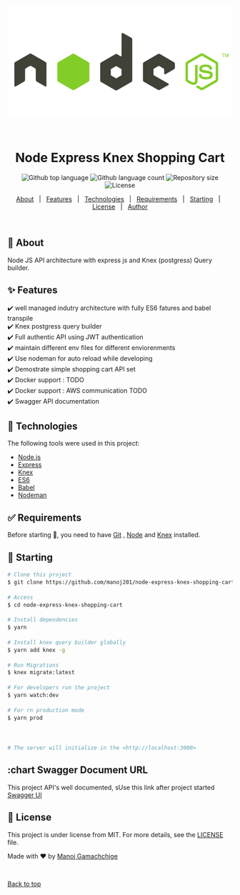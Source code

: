 <div align="center" id="top"> 
  <img src="./nodejs.gif" alt="Node Express Knex Shopping Cart" />

&#xa0;

  <!-- <a href="https://nodeexpressknexshoppingcart.netlify.app">Demo</a> -->
</div>

<h1 align="center">Node Express Knex Shopping Cart</h1>

<p align="center">
  <img alt="Github top language" src="https://img.shields.io/github/languages/top/manoj201/node-express-knex-shopping-cart?color=56BEB8">

  <img alt="Github language count" src="https://img.shields.io/github/languages/count/manoj201/node-express-knex-shopping-cart?color=56BEB8">

  <img alt="Repository size" src="https://img.shields.io/github/repo-size/manoj201/node-express-knex-shopping-cart?color=56BEB8">

  <img alt="License" src="https://img.shields.io/github/license/manoj201/node-express-knex-shopping-cart?color=56BEB8">

  <!-- <img alt="Github issues" src="https://img.shields.io/github/issues/{{YOUR_GITHUB_USERNAME}}/node-express-knex-shopping-cart?color=56BEB8" /> -->

  <!-- <img alt="Github forks" src="https://img.shields.io/github/forks/{{YOUR_GITHUB_USERNAME}}/node-express-knex-shopping-cart?color=56BEB8" /> -->

  <!-- <img alt="Github stars" src="https://img.shields.io/github/stars/{{YOUR_GITHUB_USERNAME}}/node-express-knex-shopping-cart?color=56BEB8" /> -->
</p>

<!-- Status -->

<!-- <h4 align="center">
	🚧  Node Express Knex Shopping Cart 🚀 Under construction...  🚧
</h4>

<hr> -->

<p align="center">
  <a href="#dart-about">About</a> &#xa0; | &#xa0; 
  <a href="#sparkles-features">Features</a> &#xa0; | &#xa0;
  <a href="#rocket-technologies">Technologies</a> &#xa0; | &#xa0;
  <a href="#white_check_mark-requirements">Requirements</a> &#xa0; | &#xa0;
  <a href="#checkered_flag-starting">Starting</a> &#xa0; | &#xa0;
  <a href="#memo-license">License</a> &#xa0; | &#xa0;
  <a href="https://github.com/manoj201" target="_blank">Author</a>
</p>

<br>

## :dart: About

Node JS API architecture with express js and Knex (postgress) Query builder.

## :sparkles: Features

:heavy_check_mark: well managed indutry architecture with fully ES6 fatures and babel transpile \
:heavy_check_mark: Knex postgress query builder \
:heavy_check_mark: Full authentic API using JWT authentication \
:heavy_check_mark: maintain different env files for different enviorenments \
:heavy_check_mark: Use nodeman for auto reload while developing \
:heavy_check_mark: Demostrate simple shopping cart API set \
:heavy_check_mark: Docker support : TODO \
:heavy_check_mark: Docker support : AWS communication TODO \
:heavy_check_mark: Swagger API documentation

## :rocket: Technologies

The following tools were used in this project:

- [Node.js](https://nodejs.org/en/)
- [Express](https://expressjs.com/)
- [Knex](http://knexjs.org/)
- [ES6](http://es6-features.org/)
- [Babel](https://babeljs.io/)
- [Nodeman](https://nodemon.io/)

## :white_check_mark: Requirements

Before starting :checkered_flag:, you need to have [Git](https://git-scm.com) , [Node](https://nodejs.org/en/) and [Knex](http://knexjs.org/) installed.

## :checkered_flag: Starting

```bash
# Clone this project
$ git clone https://github.com/manoj201/node-express-knex-shopping-cart

# Access
$ cd node-express-knex-shopping-cart

# Install dependencies
$ yarn

# Install knex query builder globally
$ yarn add knex -g

# Run Migrations
$ knex migrate:latest

# For developers run the project
$ yarn watch:dev

# For rn production mode
$ yarn prod



# The server will initialize in the <http://localhost:3000>
```

## :chart Swagger Document URL

This project API's well documented, sUse this link after project started <a href="http://localhost:3000/api-docs/v1/" target="_blank">Swagger UI</a>
&#xa0;

## :memo: License

This project is under license from MIT. For more details, see the [LICENSE](LICENSE.md) file.

Made with :heart: by <a href="https://github.com/manoj201" target="_blank">Manoj Gamachchige</a>

&#xa0;

<a href="#top">Back to top</a>
